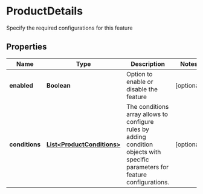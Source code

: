 

# ProductDetails

Specify the required configurations for this feature

## Properties

| Name | Type | Description | Notes |
|------------ | ------------- | ------------- | -------------|
|**enabled** | **Boolean** | Option to enable or disable the feature |  [optional] |
|**conditions** | [**List&lt;ProductConditions&gt;**](ProductConditions.md) | The conditions array allows to configure rules by adding condition objects with specific parameters for feature configurations. |  [optional] |



